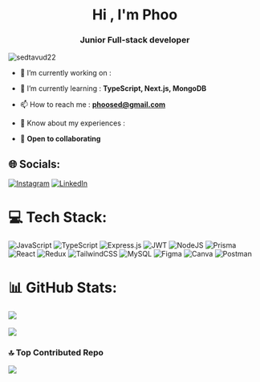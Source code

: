 <h1 align="center">Hi , I'm Phoo </h1>
<h3 align="center">Junior Full-stack developer</h3>

<p align="left"> <img src="https://komarev.com/ghpvc/?username=sedtavud22&label=Profile%20views&color=0e75b6&style=flat" alt="sedtavud22" /> </p>

- 🔭 I’m currently working on :
- 🌱 I’m currently learning : **TypeScript, Next.js, MongoDB**

- 📫 How to reach me : **phoosed@gmail.com**

- 📄 Know about my experiences :

- 🤝 **Open to collaborating**

## 🌐 Socials:
[![Instagram](https://img.shields.io/badge/Instagram-%23E4405F.svg?logo=Instagram&logoColor=white)](https://instagram.com/pphoo.p) [![LinkedIn](https://img.shields.io/badge/LinkedIn-%230077B5.svg?logo=linkedin&logoColor=white)](https://linkedin.com/in/sedtavud-yongsomboon-275363227) 

# 💻 Tech Stack:
![JavaScript](https://img.shields.io/badge/javascript-%23323330.svg?style=for-the-badge&logo=javascript&logoColor=%23F7DF1E) ![TypeScript](https://img.shields.io/badge/typescript-%23007ACC.svg?style=for-the-badge&logo=typescript&logoColor=white) ![Express.js](https://img.shields.io/badge/express.js-%23404d59.svg?style=for-the-badge&logo=express&logoColor=%2361DAFB) ![JWT](https://img.shields.io/badge/JWT-black?style=for-the-badge&logo=JSON%20web%20tokens) ![NodeJS](https://img.shields.io/badge/node.js-6DA55F?style=for-the-badge&logo=node.js&logoColor=white) ![Prisma](https://img.shields.io/badge/prisma-1A202C?style=for-the-badge&logo=prisma&logoColor=white) ![React](https://img.shields.io/badge/react-%2320232a.svg?style=for-the-badge&logo=react&logoColor=%2361DAFB) ![Redux](https://img.shields.io/badge/redux-%23593d88.svg?style=for-the-badge&logo=redux&logoColor=white) ![TailwindCSS](https://img.shields.io/badge/tailwindcss-0F172A?style=for-the-badge&logo=tailwindcss&logoColor=white) ![MySQL](https://img.shields.io/badge/mysql-%2300000f.svg?style=for-the-badge&logo=mysql&logoColor=white) ![Figma](https://img.shields.io/badge/figma-%23F24E1E.svg?style=for-the-badge&logo=figma&logoColor=white) ![Canva](https://img.shields.io/badge/Canva-%2300C4CC.svg?style=for-the-badge&logo=Canva&logoColor=white) ![Postman](https://img.shields.io/badge/Postman-FF6C37?style=for-the-badge&logo=postman&logoColor=white)
# 📊 GitHub Stats:
![](https://github-readme-streak-stats.herokuapp.com/?user=sedtavud22&theme=nightowl&hide_border=false)
<br/>
<br/>
![](https://github-readme-stats.vercel.app/api/top-langs/?username=sedtavud22&theme=nightowl&hide_border=false&include_all_commits=false&count_private=false&layout=compact)

### 🔝 Top Contributed Repo
![](https://github-contributor-stats.vercel.app/api?username=sedtavud22&limit=5&theme=tokyonight&combine_all_yearly_contributions=true)
